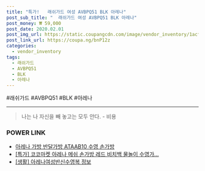 ```yaml
--- 
title: "특가!   래쉬가드 여성 AVBPQ51 BLK 아레나" 
post_sub_title: "  래쉬가드 여성 AVBPQ51 BLK 아레나" 
post_money: ₩ 59,000 
post_date: 2020.02.01 
post_img_url: https://static.coupangcdn.com/image/vendor_inventory/1acf/8a1bbae3436532d6b79a2f23b753cc5cbb9ba8116885e783eb60d4aa5138.jpg 
post_link_url: https://coupa.ng/bnP12z 
categories: 
  - vendor_inventory 
tags: 
  - 래쉬가드 
  - AVBPQ51 
  - BLK 
  - 아레나 
--- 
```

  #래쉬가드 #AVBPQ51 #BLK #아레나 
<hr> 

> 나는 나 자신을 빼 놓고는 모두 안다. - 비용 


### POWER LINK

* <a href="https://blog.naver.com/fasyy4321/221787569370" target="_blank">아레나 가방 반달가방 ATAAB10 수영 손가방</a>
* <a href="https://blog.naver.com/sakai111/221792645189" target="_blank">[특가] 코코마켓 아레나 메쉬 손가방 레드 비치백 물놀이 수영가...</a>
* <a href="https://blog.naver.com/sakai111/221762277554" target="_blank"> [생활] 아레나여성반신수영복 정보 </a>
